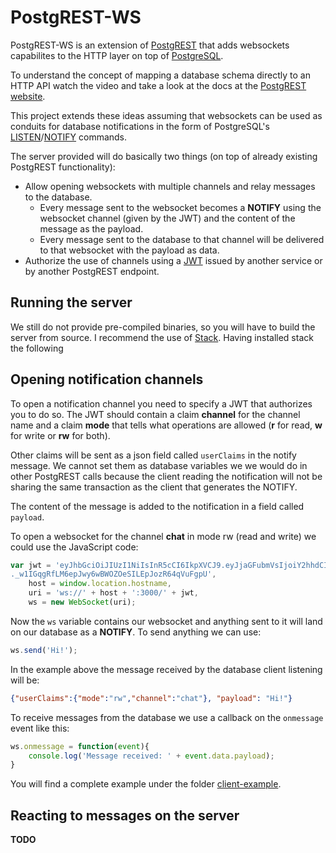 # PostgREST-WS

PostgREST-WS is an extension of [PostgREST](https://github.com/begriffs/postgrest) 
that adds websockets capabilites to the HTTP layer on top of [PostgreSQL](https://www.postgresql.org).

To understand the concept of mapping a database schema directly to an HTTP API watch the video and take
a look at the docs at the [PostgREST website](http://postgrest.com).

This project extends these ideas assuming that websockets can be used as conduits for database notifications
in the form of PostgreSQL's [LISTEN](https://www.postgresql.org/docs/current/static/sql-listen.html)/[NOTIFY](https://www.postgresql.org/docs/current/static/sql-notify.html) commands.

The server provided will do basically two things (on top of already existing PostgREST functionality):

 * Allow opening websockets with multiple channels and relay messages to the database.
   * Every message sent to the websocket becomes a **NOTIFY** using the websocket channel (given by the JWT) and the content of the message as the payload.
   * Every message sent to the database to that channel will be delivered to that websocket with the payload as data.
 * Authorize the use of channels using a [JWT](https://jwt.io) issued by another service or by another PostgREST endpoint.

## Running the server

We still do not provide pre-compiled binaries, so you will have to build the server from source.
I recommend the use of [Stack](http://docs.haskellstack.org/en/stable/README/).
Having installed stack the following 

## Opening notification channels

To open a notification channel you need to specify a JWT that authorizes you to do so.
The JWT should contain a claim **channel** for the channel name and a claim **mode** that tells what operations are allowed (**r** for read, **w** for write or **rw** for both).

Other claims will be sent as a json field called `userClaims` in the notify message.
We cannot set them as database variables we we would do in other PostgREST calls because the
client reading the notification will not be sharing the same transaction as the client that generates the NOTIFY.

The content of the message is added to the notification in a field called `payload`.

To open a websocket for the channel **chat** in mode rw (read and write) we could use the JavaScript code:
```javascript
var jwt = 'eyJhbGciOiJIUzI1NiIsInR5cCI6IkpXVCJ9.eyJjaGFubmVsIjoiY2hhdCIsIm1vZGUiOiJydyJ9\
._w1IGqgRfLM6epJwy6wBWOZOeSILEpJozR64qVuFgpU',
    host = window.location.hostname,
    uri = 'ws://' + host + ':3000/' + jwt,
    ws = new WebSocket(uri);
```

Now the `ws` variable contains our websocket and anything sent to it will land on our database as a **NOTIFY**.
To send anything we can use:

```javascript
ws.send('Hi!');
```        

In the example above the message received by the database client listening will be:
```json
{"userClaims":{"mode":"rw","channel":"chat"}, "payload": "Hi!"}
```

To receive messages from the database we use a callback on the `onmessage` event like this:

```javascript
ws.onmessage = function(event){
    console.log('Message received: ' + event.data.payload);
}
```

You will find a complete example under the folder [client-example](https://github.com/diogob/postgrest-ws/tree/master/client-example).

## Reacting to messages on the server

**TODO**
